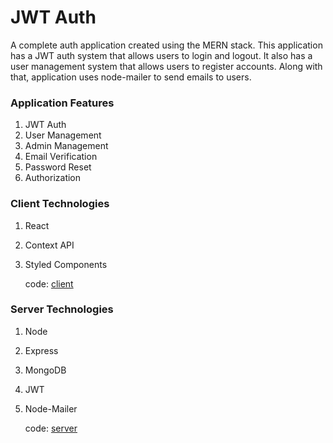 # JWT Auth

A complete auth application created using the MERN stack. This application has a JWT auth system that allows users to login and logout. It also has a user management system that allows users to register accounts. Along with that, application uses node-mailer to send emails to users.

### Application Features

1. JWT Auth
2. User Management
3. Admin Management
4. Email Verification
5. Password Reset
6. Authorization

### Client Technologies

1. React
2. Context API
3. Styled Components

   code: [client](./client)

### Server Technologies

1. Node
2. Express
3. MongoDB
4. JWT
5. Node-Mailer

   code: [server](./server)
